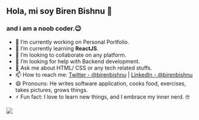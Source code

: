 ## Hola, mi soy Biren Bishnu 👋
### and i am a noob coder.😉

- 🔭 I’m currently working on Personal Portfolio.
- 🌱 I’m currently learning **ReactJS**.
- 👯 I’m looking to collaborate on any platform.
- 🤔 I’m looking for help with Backend development.
- 💬 Ask me about HTML/ CSS or any tech related stuffs.
- 📫 How to reach me: [Twitter - @birenbishnu](https://twitter.com/birenbishnu)   |   [LinkedIn - @birenbishnu](https://www.linkedin.com/in/birenbishnu/)
- 😄 Pronouns: He writes software application, cooks food, exercises, takes pictures, grows things.
- ⚡ Fun fact: I love to learn new things, and I embrace my inner nerd. 🤓

<img src="https://github-readme-stats.vercel.app/api?username=birenbishnu&&show_icons=true&title_color=00AEFF&icon_color=2DDE98&text_color=ffffff&bg_color=050F2C">
